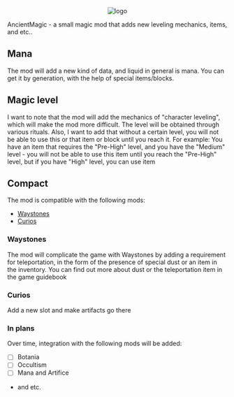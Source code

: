 
<div align="center"> <img src=https://github.com/0mods/AncientMagic/assets/46783751/4953a629-7976-40ff-a1f6-d7b14d01c6da alt="logo"> </div>


AncientMagic - a small magic mod that adds new leveling mechanics, items, and etc..

## Mana

The mod will add a new kind of data, and liquid in general is mana. You can get it by generation, with the help of special items/blocks.

## Magic level

I want to note that the mod will add the mechanics of "character leveling", which will make the mod more difficult. The level will be obtained through various rituals. Also, I want to add that without a certain level, you will not be able to use this or that item or block until you reach it. For example: You have an item that requires the "Pre-High" level, and you have the "Medium" level - you will not be able to use this item until you reach the "Pre-High" level, but if you have "High" level, you can use item

## Compact
The mod is compatible with the following mods:
- [Waystones](https://github.com/ModdingForBlockheads/Waystones)
- [Curios](https://github.com/TheIllusiveC4/Curios)

### Waystones
The mod will complicate the game with Waystones by adding a requirement for teleportation, in the form of the presence of special dust or an item in the inventory. You can find out more about dust or the teleportation item in the game guidebook
### Curios
Add a new slot and make artifacts go there
### In plans
Over time, integration with the following mods will be added:
- [ ] Botania
- [ ] Occultism
- [ ] Mana and Artifice
- and etc.
